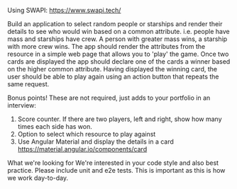 Using SWAPI: https://www.swapi.tech/

Build an application to select random people or starships and render their details to see
who would win based on a common attribute.
i.e. people have mass and starships have crew. A person with greater mass wins, a
starship with more crew wins.
The app should render the attributes from the resource in a simple web page that allows
you to 'play' the game.
Once two cards are displayed the app should declare one of the cards a winner based on
the higher common attribute.
Having displayed the winning card, the user should be able to play again using an action
button that repeats the same request.

Bonus points!
These are not required, just adds to your portfolio in an interview:
1. Score counter. If there are two players, left and right, show how many times each side
has won.
2. Option to select which resource to play against
3. Use Angular Material and display the details in a card
https://material.angular.io/components/card

What we're looking for
We're interested in your code style and also best practice.
Please include unit and e2e tests. This is important as this is how we work day-to-day.

